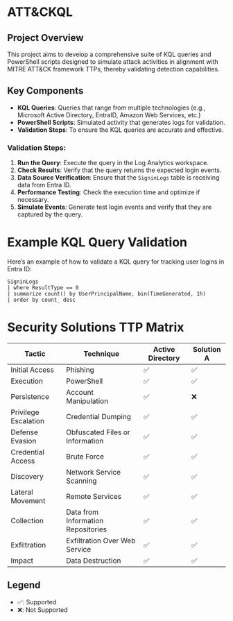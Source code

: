 # ATT&CKQL

## Project Overview

This project aims to develop a comprehensive suite of KQL queries and PowerShell scripts designed to simulate attack activities in alignment with MITRE ATT&CK framework TTPs, thereby validating detection capabilities.

## Key Components

- **KQL Queries**: Queries that range from multiple technologies (e.g., Microsoft Active Directory, EntraID, Amazon Web Services, etc.)
- **PowerShell Scripts**: Simulated activity that generates logs for validation.
- **Validation Steps**: To ensure the KQL queries are accurate and effective.

### Validation Steps:

1. **Run the Query**: Execute the query in the Log Analytics workspace.
2. **Check Results**: Verify that the query returns the expected login events.
3. **Data Source Verification**: Ensure that the `SigninLogs` table is receiving data from Entra ID.
4. **Performance Testing**: Check the execution time and optimize if necessary.
5. **Simulate Events**: Generate test login events and verify that they are captured by the query.


<!--
## Validation Steps for KQL Queries

To ensure that the KQL queries work as intended, follow these validation steps:

### Initial Query Testing

1. **Run the Query**: Execute the KQL query in the Azure Monitor or Microsoft Sentinel environment.
2. **Check Results**: Verify that the query returns the expected results. Look for any anomalies or unexpected data.

### Data Source Verification

1. **Verify Data Sources**: Ensure that the data sources referenced in the query are correctly configured and actively sending data.
2. **Check Data Freshness**: Confirm that the data is up-to-date and relevant to the query.

### Performance Testing

1. **Evaluate Query Performance**: Check the query execution time and resource usage. Optimize the query if it takes too long to execute or consumes excessive resources.
2. **Load Testing**: Test the query under different load conditions to ensure it performs well under various scenarios.

### Cross-Technology Validation

1. **Active Directory**: Validate queries related to domain controllers and user authentication.
2. **Entra ID**: Test queries for tracking MFA modifications and other Entra ID-related events.
3. **Cloud Resources**: Ensure queries for monitoring cloud resources (e.g., Azure VMs, storage accounts) return accurate and relevant data.

### Alert and Rule Validation

1. **Simulate Events**: Generate test events to trigger the alerts and rules defined by the KQL queries.
2. **Verify Alerts**: Ensure that the alerts are triggered correctly and that the notifications are sent as expected.
3. **Review Logs**: Check the logs to confirm that the events are logged accurately and that the queries are capturing the correct data.

### Continuous Monitoring and Improvement

1. **Regular Reviews**: Periodically review and update the KQL queries to adapt to new threats and changes in the environment.
2. **Feedback Loop**: Collect feedback from users and stakeholders to identify areas for improvement and make necessary adjustments.
-->

# Example KQL Query Validation

Here’s an example of how to validate a KQL query for tracking user logins in Entra ID:

```kql
SigninLogs
| where ResultType == 0
| summarize count() by UserPrincipalName, bin(TimeGenerated, 1h)
| order by count_ desc
```

# Security Solutions TTP Matrix

| Tactic                | Technique                          | Active Directory | Solution A  | 
|-----------------------|------------------------------------|------------------|-------------|
| Initial Access        | Phishing                           | ✅               | ✅         | 
| Execution             | PowerShell                         | ✅               | ✅         | 
| Persistence           | Account Manipulation               | ✅               | ❌         | 
| Privilege Escalation  | Credential Dumping                 | ✅               | ✅         | 
| Defense Evasion       | Obfuscated Files or Information    | ✅               | ✅         | 
| Credential Access     | Brute Force                        | ✅               | ✅         | 
| Discovery             | Network Service Scanning           | ✅               | ✅         | 
| Lateral Movement      | Remote Services                    | ✅               | ✅         | 
| Collection            | Data from Information Repositories | ✅               | ✅         | 
| Exfiltration          | Exfiltration Over Web Service      | ✅               | ✅         | 
| Impact                | Data Destruction                   | ✅               | ✅         | 

## Legend
- ✅: Supported
- ❌: Not Supported